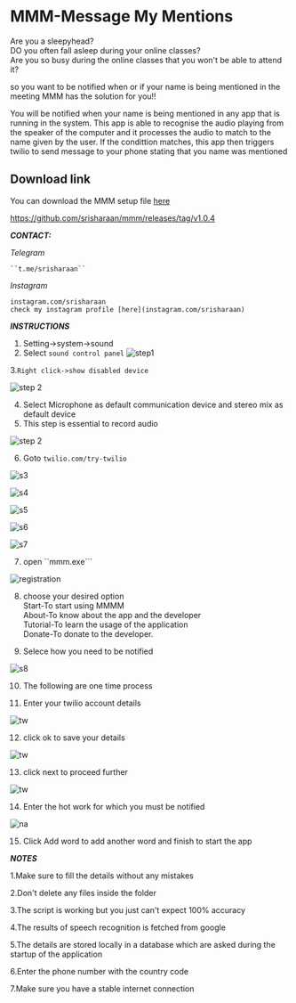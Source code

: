 # MMM-Message My Mentions 

Are you a sleepyhead?\
DO you often fall asleep during your online classes?\
Are you so busy during the online classes that you won't be able to attend it?


so you want to be notified when or if your name is being mentioned in the meeting
MMM has the solution for you!!

You will be notified when your name is being mentioned in any app that is running in the system.
This app is able to recognise the audio playing from the speaker of the computer and it processes the audio to match to the name given
by the user.
If the condittion matches, this app then triggers twilio to send message to your phone stating that you name was mentioned

## Download link
You can download the MMM setup file [here](https://github.com/srisharaan/mmm/releases/tag/v1.0.4 "MMM-Message My Mentions")

<https://github.com/srisharaan/mmm/releases/tag/v1.0.4>



***CONTACT:***

  *Telegram*

    ``t.me/srisharaan``

   *Instagram*

    instagram.com/srisharaan
    check my instagram profile [here](instagram.com/srisharaan)


***INSTRUCTIONS***

1. Setting->system->sound
2. Select ``sound control panel``
![step1](screenshots/11.PNG)

3.``Right click->show disabled device``

![step 2](screenshots/12.PNG)

4. Select Microphone as default communication device and stereo mix as default device
5. This step is essential to record audio 

![step 2](screenshots/12.PNG)



6. Goto ``twilio.com/try-twilio``

![s3](screenshots/Inked2_LI.jpg)

![s4](screenshots/Inked3_LI.jpg)

![s5](screenshots/Inked4_LI.jpg)

![s6](screenshots/Inked5_LI.jpg)

![s7](screenshots/Inked6_LI.jpg)

7. open ``mmm.exe``` 

![registration](1.0.4ss/op.PNG)

8. choose your desired option\
  Start-To start using MMMM\
  About-To know about the app and the developer\
  Tutorial-To learn the usage of the application\
  Donate-To donate to the developer.



9. Selece how you need to be notified

![s8](1.0.4ss/se.PNG)



10. The following are one time process


11. Enter your twilio account details

![tw](1.0.4ss/tw.PNG)



12. click ok to save your details

![tw](1.0.4ss/tw1.PNG)



13. click next to proceed further

![tw](1.0.4ss/tw2.PNG)



14. Enter the hot work for which you must be notified

![na](1.0.4ss/na.PNG)



15. Click Add word to add another word and finish to start the app




***NOTES***

1.Make sure to fill the details without any mistakes


2.Don't delete any files inside the folder


3.The script is working but you just can't expect 100% accuracy


4.The results of speech recognition is fetched from google


5.The details are stored locally in a database which are asked during the startup of the application


6.Enter the phone number with the country code


7.Make sure you have a stable internet connection
